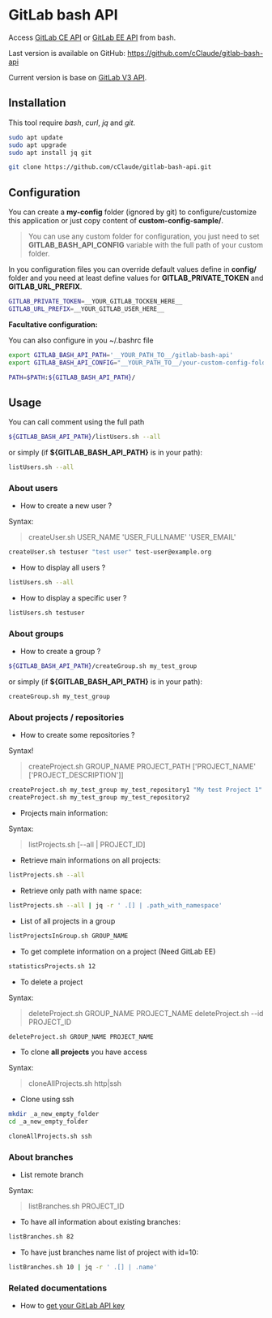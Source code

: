 # GitLab bash API

Access [GitLab CE API](https://docs.gitlab.com/ce/api/) or [GitLab EE API](https://docs.gitlab.com/ee/api/) from bash.

Last version is available on GitHub: https://github.com/cClaude/gitlab-bash-api

Current version is base on [GitLab V3 API](https://docs.gitlab.com/ce/api/v3_to_v4.html).


## Installation

This tool require *bash*, *curl*, *jq*  and *git*.

```bash
sudo apt update
sudo apt upgrade
sudo apt install jq git

git clone https://github.com/cClaude/gitlab-bash-api.git
```


## Configuration

You can create a **my-config** folder (ignored by git) to configure/customize this application or just copy
content of **custom-config-sample/**.

> You can use any custom folder for configuration, you just need to set **GITLAB_BASH_API_CONFIG** 
> variable with the full path of your custom folder.

In you configuration files you can override default values define in **config/** folder and you need at
least define values for **GITLAB_PRIVATE_TOKEN** and **GITLAB_URL_PREFIX**.


```bash
GITLAB_PRIVATE_TOKEN=__YOUR_GITLAB_TOCKEN_HERE__
GITLAB_URL_PREFIX=__YOUR_GITLAB_USER_HERE__
```


**Facultative configuration:**

You can also configure in you ~/.bashrc file

```bash
export GITLAB_BASH_API_PATH='__YOUR_PATH_TO__/gitlab-bash-api'
export GITLAB_BASH_API_CONFIG="__YOUR_PATH_TO__/your-custom-config-folder"

PATH=$PATH:${GITLAB_BASH_API_PATH}/
```


## Usage

You can call comment using the full path
```bash
${GITLAB_BASH_API_PATH}/listUsers.sh --all
```

or simply (if **${GITLAB_BASH_API_PATH}** is in your path):

```bash
listUsers.sh --all
```

### About users

* How to create a new user ?

Syntax:
> createUser.sh USER_NAME 'USER_FULLNAME' 'USER_EMAIL'

```bash
createUser.sh testuser "test user" test-user@example.org
```

* How to display all users ?

```bash
listUsers.sh --all
```

* How to display a specific user ?

```bash
listUsers.sh testuser
```


### About groups

* How to create a group ?

```bash
${GITLAB_BASH_API_PATH}/createGroup.sh my_test_group
```

or simply (if **${GITLAB_BASH_API_PATH}** is in your path):

```bash
createGroup.sh my_test_group
```


### About projects / repositories

* How to create some repositories ?

Syntax!
> createProject.sh GROUP_NAME PROJECT_PATH ['PROJECT_NAME' ['PROJECT_DESCRIPTION']]

```bash
createProject.sh my_test_group my_test_repository1 "My test Project 1" "A nice description"
createProject.sh my_test_group my_test_repository2
```

* Projects main information:

Syntax:
> listProjects.sh [--all | PROJECT_ID]

* Retrieve main informations on all projects:

```bash
listProjects.sh --all
```

* Retrieve only path with name space:

```bash
listProjects.sh --all | jq -r ' .[] | .path_with_namespace'
```

* List of all projects in a group

```bash
listProjectsInGroup.sh GROUP_NAME
```

* To get complete information on a project (Need GitLab EE)

```bash
statisticsProjects.sh 12
```

* To delete a project

Syntax:
> deleteProject.sh GROUP_NAME PROJECT_NAME
> deleteProject.sh --id PROJECT_ID

```bash
deleteProject.sh GROUP_NAME PROJECT_NAME
```

* To clone **all projects** you have access

Syntax:
> cloneAllProjects.sh http|ssh

* Clone using ssh

```bash
mkdir _a_new_empty_folder
cd _a_new_empty_folder

cloneAllProjects.sh ssh
```

### About branches

* List remote branch

Syntax:
> listBranches.sh PROJECT_ID

* To have all information about existing branches:

```bash
listBranches.sh 82
```

* To have just branches name list of project with id=10:

```bash
listBranches.sh 10 | jq -r ' .[] | .name'
```


### Related documentations

* How to [get your GitLab API key](get-your-gitlab-api-key.md)



